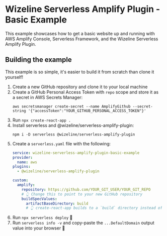 # Wizeline Serverless Amplify Plugin - Basic Example

This example showcases how to get a basic website up and running with AWS Amplify Console, Serverless Framework, and the Wizeline Serverless Amplify Plugin.

## Building the example

This example is so simple, it's easier to build it from scratch than clone it yourself!

1. Create a new GitHub repository and clone it to your local machine
2. Create a GitHub Personal Access Token with `repo` scope and store it as a secret in AWS Secrets Manager:
    ```shell
    aws secretsmanager create-secret --name AmplifyGithub --secret-string '{"accessToken":"YOUR_GITHUB_PERSONAL_ACCESS_TOKEN"}'
    ```
3. Run `npx create-react-app .`
4. Install serverless and @wizeline/serverless-amplify-plugin:
    ```shell
    npm i -D serverless @wizeline/serverless-amplify-plugin
    ```
5. Create a `serverless.yaml` file with the following:
    ```yaml
    service: wizeline-serverless-amplify-plugin-basic-example
    provider:
      name: aws
    plugins:
      - @wizeline/serverless-amplify-plugin

    custom:
      amplify:
        repository: https://github.com/YOUR_GIT_USER/YOUR_GIT_REPO
        # 👆 Change this to point to your new GitHub repository
        buildSpecValues:
          artifactBaseDirectory: build
          # 👆 create-react-app builds to a `build` directory instead of the default `dist`
    ```
6. Run `npx serverless deploy` 🚀
7. Run `serverless info -v` and copy-paste the `...DefaultDomain` output value into your browser 🎉
